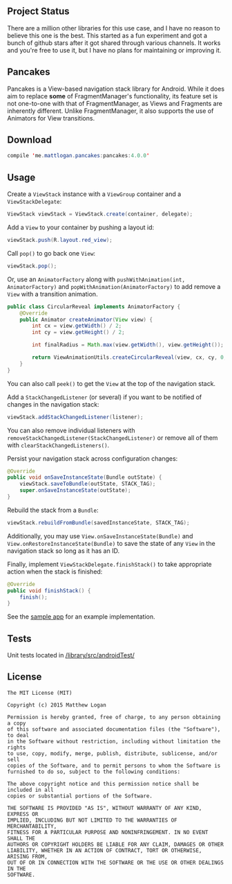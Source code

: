 Project Status
----

There are a million other libraries for this use case, and I have no reason to believe this one is the best. This started as a fun experiment and got a bunch of github stars after it got shared through various channels. It works and you're free to use it, but I have no plans for maintaining or improving it.

Pancakes
----

Pancakes is a View-based navigation stack library for Android. While it does aim to replace **some** of FragmentManager's functionality, its feature set is not one-to-one with that of FragmentManager, as Views and Fragments are inherently different. Unlike FragmentManager, it also supports the use of Animators for View transitions.

Download
----

```java
compile 'me.mattlogan.pancakes:pancakes:4.0.0'
```

Usage
-----

Create a `ViewStack` instance with a `ViewGroup` container and a `ViewStackDelegate`:

```java
ViewStack viewStack = ViewStack.create(container, delegate);
```

Add a `View` to your container by pushing a layout id:

```java
viewStack.push(R.layout.red_view);
```

Call `pop()` to go back one `View`:

```java
viewStack.pop();
```

Or, use an `AnimatorFactory` along with `pushWithAnimation(int, AnimatorFactory)` and `popWithAnimation(AnimatorFactory)` to add remove a `View` with a transition animation.

```java
public class CircularReveal implements AnimatorFactory {
    @Override
    public Animator createAnimator(View view) {
        int cx = view.getWidth() / 2;
        int cy = view.getHeight() / 2;

        int finalRadius = Math.max(view.getWidth(), view.getHeight());

        return ViewAnimationUtils.createCircularReveal(view, cx, cy, 0, finalRadius);
    }
}
```

You can also call `peek()` to get the `View` at the top of the navigation stack.

Add a `StackChangedListener` (or several) if you want to be notified of changes in the navigation stack:

```java
viewStack.addStackChangedListener(listener);
```

You can also remove individual listeners with `removeStackChangedListener(StackChangedListener)` or remove all of them with `clearStackChangedListeners()`.

Persist your navigation stack across configuration changes:

```java
@Override
public void onSaveInstanceState(Bundle outState) {
    viewStack.saveToBundle(outState, STACK_TAG);
    super.onSaveInstanceState(outState);
}
```

Rebuild the stack from a `Bundle`:
```java
viewStack.rebuildFromBundle(savedInstanceState, STACK_TAG);
```

Additionally, you may use `View.onSaveInstanceState(Bundle)` and `View.onRestoreInstanceState(Bundle)` to save the state of any `View` in the navigation stack so long as it has an ID.

Finally, implement `ViewStackDelegate.finishStack()` to take appropriate action when the stack is finished:
```java
@Override
public void finishStack() {
    finish();
}
```

See the [sample app](https://github.com/mattlogan/Pancakes/tree/master/app) for an example implementation.

Tests
----

Unit tests located in [/library/src/androidTest/](https://github.com/mattlogan/Pancakes/blob/master/library/src/androidTest/java/me/mattlogan/library/ViewStackTest.java)

License
-----

```
The MIT License (MIT)

Copyright (c) 2015 Matthew Logan

Permission is hereby granted, free of charge, to any person obtaining a copy
of this software and associated documentation files (the "Software"), to deal
in the Software without restriction, including without limitation the rights
to use, copy, modify, merge, publish, distribute, sublicense, and/or sell
copies of the Software, and to permit persons to whom the Software is
furnished to do so, subject to the following conditions:

The above copyright notice and this permission notice shall be included in all
copies or substantial portions of the Software.

THE SOFTWARE IS PROVIDED "AS IS", WITHOUT WARRANTY OF ANY KIND, EXPRESS OR
IMPLIED, INCLUDING BUT NOT LIMITED TO THE WARRANTIES OF MERCHANTABILITY,
FITNESS FOR A PARTICULAR PURPOSE AND NONINFRINGEMENT. IN NO EVENT SHALL THE
AUTHORS OR COPYRIGHT HOLDERS BE LIABLE FOR ANY CLAIM, DAMAGES OR OTHER
LIABILITY, WHETHER IN AN ACTION OF CONTRACT, TORT OR OTHERWISE, ARISING FROM,
OUT OF OR IN CONNECTION WITH THE SOFTWARE OR THE USE OR OTHER DEALINGS IN THE
SOFTWARE.
```
